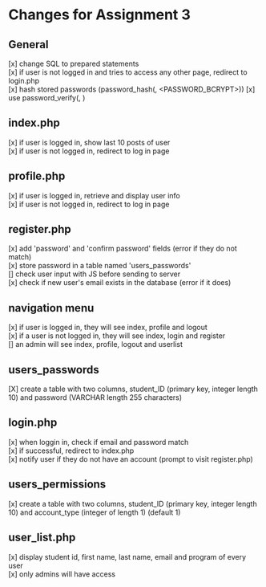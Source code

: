 # Changes for Assignment 3
## General
[x] change SQL to prepared statements  
[x] if user is not logged in and tries to access any other page, redirect to login.php  
[x] hash stored passwords (password_hash(<passwrd>, <PASSWORD_BCRYPT>))
[x] use password_verify(<password>, <hashword>)

## index.php
[x] if user is logged in, show last 10 posts of user  
[x] if user is not logged in, redirect to log in page  

## profile.php
[x] if user is logged in, retrieve and display user info  
[x] if user is not logged in, redirect to log in page  

## register.php
[x] add 'password' and 'confirm password' fields (error if they do not match)  
[x] store password in a table named 'users_passwords'  
[] check user input with JS before sending to server  
[x] check if new user's email exists in the database (error if it does)  

## navigation menu
[x] if user is logged in, they will see index, profile and logout  
[x] if a user is not logged in, they will see index, login and register  
[] an admin will see index, profile, logout and userlist  

## users_passwords
[X] create a table with two columns, student_ID (primary key, integer length 10) and password (VARCHAR length 255 characters)  

## login.php
[x] when loggin in, check if email and password match  
[x] if successful, redirect to index.php  
[x] notify user if they do not have an account (prompt to visit register.php)  

## users_permissions
[x] create a table with two columns, student_ID (primary key, integer length 10) and account_type (integer of length 1) (default 1)  

## user_list.php
[x] display student id, first name, last name, email and program of every user  
[x] only admins will have access  